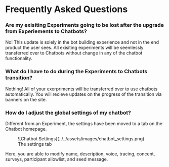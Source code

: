 # Frequently Asked Questions

### Are my exisiting Experiments going to be lost after the upgrade from Experiements to Chatbots?
No! This update is solely in the bot building experience and not in the end product the user sees. All exisiting experiments will be seemlessly transferred over to Chatbots without change in any of the chatbot functionality.

### What do I have to do during the Experiments to Chatbots transition?
Nothing! All of your exerpriments will be transferred over to use chatbots automatically. You will recieve updates on the progress of the transition via banners on the site.

### How do I adjust the global settings of my chatbot?
Different from an Experiment, the settings have been moved to a tab on the Chatbot homepage.
<figure markdown="span">
  ![Chatbot Settings](../../assets/images/chatbot_settings.png)
  <figcaption>The settings tab</figcaption>
</figure>
Here, you are able to modify name, description, voice, tracing, concent, surveys, participant allowlist, and seed message.
